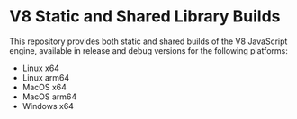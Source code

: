 # V8 Static and Shared Library Builds

This repository provides both static and shared builds of the V8 JavaScript engine, available in release and debug versions for the following platforms:
- Linux x64
- Linux arm64
- MacOS x64
- MacOS arm64
- Windows x64

